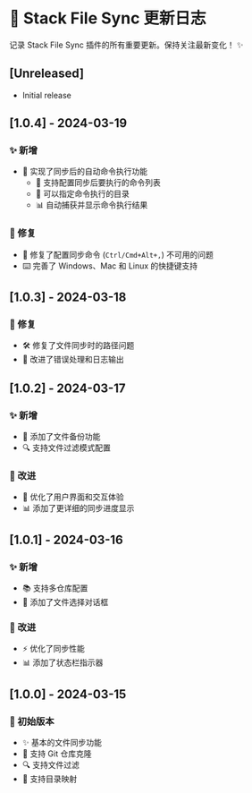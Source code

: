 # 🔄 Stack File Sync 更新日志

记录 Stack File Sync 插件的所有重要更新。保持关注最新变化！ ✨

## [Unreleased]

- Initial release

## [1.0.4] - 2024-03-19

### ✨ 新增

- 🚀 实现了同步后的自动命令执行功能
  - 📝 支持配置同步后要执行的命令列表
  - 📂 可以指定命令执行的目录
  - 📊 自动捕获并显示命令执行结果

### 🐛 修复

- 🔧 修复了配置同步命令 (`Ctrl/Cmd+Alt+,`) 不可用的问题
- ⌨️ 完善了 Windows、Mac 和 Linux 的快捷键支持

## [1.0.3] - 2024-03-18

### 🐛 修复

- 🛠️ 修复了文件同步时的路径问题
- 📝 改进了错误处理和日志输出

## [1.0.2] - 2024-03-17

### ✨ 新增

- 💾 添加了文件备份功能
- 🔍 支持文件过滤模式配置

### 🚀 改进

- 🎨 优化了用户界面和交互体验
- 📊 添加了更详细的同步进度显示

## [1.0.1] - 2024-03-16

### ✨ 新增

- 📚 支持多仓库配置
- 🎯 添加了文件选择对话框

### 🚀 改进

- ⚡️ 优化了同步性能
- 📊 添加了状态栏指示器

## [1.0.0] - 2024-03-15

### 🎉 初始版本

- ✨ 基本的文件同步功能
- 🔄 支持 Git 仓库克隆
- 🔍 支持文件过滤
- 📂 支持目录映射
